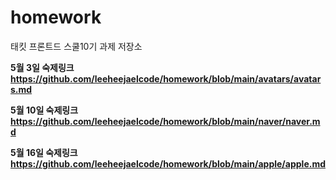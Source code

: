 # homework
태킷 프론트드 스쿨10기 과제 저장소

**5월 3일 숙제링크 <https://github.com/leeheejaelcode/homework/blob/main/avatars/avatars.md>**

**5월 10일 숙제링크 <https://github.com/leeheejaelcode/homework/blob/main/naver/naver.md>**

**5월 16일 숙제링크 <https://github.com/leeheejaelcode/homework/blob/main/apple/apple.md>**
